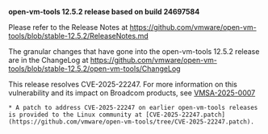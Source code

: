 **open-vm-tools 12.5.2 release based on build 24697584**

Please refer to the Release Notes at https://github.com/vmware/open-vm-tools/blob/stable-12.5.2/ReleaseNotes.md

The granular changes that have gone into the open-vm-tools 12.5.2 release are in the ChangeLog at https://github.com/vmware/open-vm-tools/blob/stable-12.5.2/open-vm-tools/ChangeLog

This release resolves CVE-2025-22247.  For more information on this vulnerability and its impact on Broadcom products, see [VMSA-2025-0007](https://support.broadcom.com/web/ecx/support-content-notification/-/external/content/SecurityAdvisories/0/25683)

    * A patch to address CVE-2025-22247 on earlier open-vm-tools releases is provided to the Linux community at [CVE-2025-22247.patch](https://github.com/vmware/open-vm-tools/tree/CVE-2025-22247.patch).


